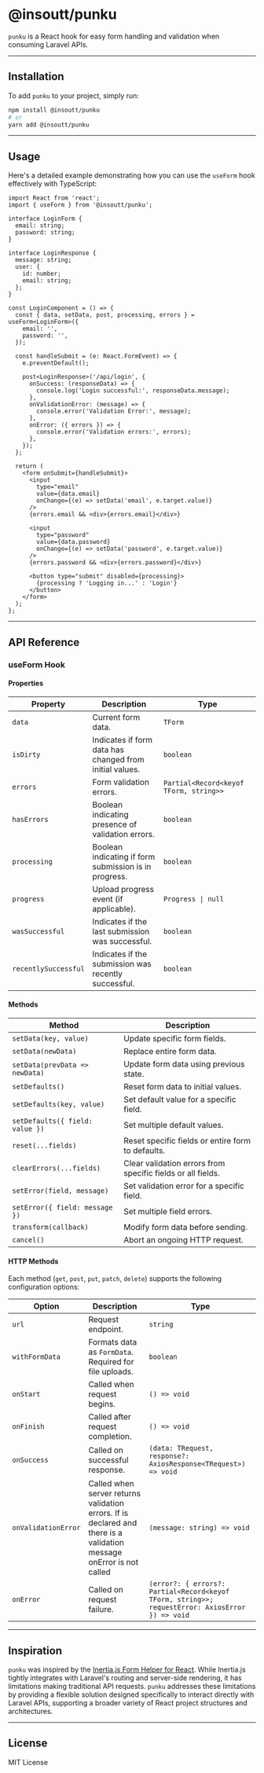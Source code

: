 # @insoutt/punku

`punku` is a React hook for easy form handling and validation when consuming Laravel APIs.

---

## Installation

To add `punku` to your project, simply run:

```bash
npm install @insoutt/punku
# or
yarn add @insoutt/punku
```

---

## Usage

Here's a detailed example demonstrating how you can use the `useForm` hook effectively with TypeScript:

```tsx
import React from 'react';
import { useForm } from '@insoutt/punku';

interface LoginForm {
  email: string;
  password: string;
}

interface LoginResponse {
  message: string;
  user: {
    id: number;
    email: string;
  };
}

const LoginComponent = () => {
  const { data, setData, post, processing, errors } = useForm<LoginForm>({
    email: '',
    password: '',
  });

  const handleSubmit = (e: React.FormEvent) => {
    e.preventDefault();

    post<LoginResponse>('/api/login', {
      onSuccess: (responseData) => {
        console.log('Login successful:', responseData.message);
      },
      onValidationError: (message) => {
        console.error('Validation Error:', message);
      },
      onError: ({ errors }) => {
        console.error('Validation errors:', errors);
      },
    });
  };

  return (
    <form onSubmit={handleSubmit}>
      <input
        type="email"
        value={data.email}
        onChange={(e) => setData('email', e.target.value)}
      />
      {errors.email && <div>{errors.email}</div>}

      <input
        type="password"
        value={data.password}
        onChange={(e) => setData('password', e.target.value)}
      />
      {errors.password && <div>{errors.password}</div>}

      <button type="submit" disabled={processing}>
        {processing ? 'Logging in...' : 'Login'}
      </button>
    </form>
  );
};
```

---

## API Reference

### useForm Hook

#### Properties

| Property             | Description                                             | Type                                   |
| -------------------- | ------------------------------------------------------- | -------------------------------------- |
| `data`               | Current form data.                                      | `TForm`                                |
| `isDirty`            | Indicates if form data has changed from initial values. | `boolean`                              |
| `errors`             | Form validation errors.                                 | `Partial<Record<keyof TForm, string>>` |
| `hasErrors`          | Boolean indicating presence of validation errors.       | `boolean`                              |
| `processing`         | Boolean indicating if form submission is in progress.   | `boolean`                              |
| `progress`           | Upload progress event (if applicable).                  | `Progress \| null`                     |
| `wasSuccessful`      | Indicates if the last submission was successful.        | `boolean`                              |
| `recentlySuccessful` | Indicates if the submission was recently successful.    | `boolean`                              |

#### Methods

| Method                          | Description                                                 |
| ------------------------------- | ----------------------------------------------------------- |
| `setData(key, value)`           | Update specific form fields.                                |
| `setData(newData)`              | Replace entire form data.                                   |
| `setData(prevData => newData)`  | Update form data using previous state.                      |
| `setDefaults()`                 | Reset form data to initial values.                          |
| `setDefaults(key, value)`       | Set default value for a specific field.                     |
| `setDefaults({ field: value })` | Set multiple default values.                                |
| `reset(...fields)`              | Reset specific fields or entire form to defaults.           |
| `clearErrors(...fields)`        | Clear validation errors from specific fields or all fields. |
| `setError(field, message)`      | Set validation error for a specific field.                  |
| `setError({ field: message })`  | Set multiple field errors.                                  |
| `transform(callback)`           | Modify form data before sending.                            |
| `cancel()`                      | Abort an ongoing HTTP request.                              |

#### HTTP Methods

Each method (`get`, `post`, `put`, `patch`, `delete`) supports the following configuration options:

| Option              | Description                                                                                                          | Type                                                                                            |
| ------------------- | -------------------------------------------------------------------------------------------------------------------- | ----------------------------------------------------------------------------------------------- |
| `url`               | Request endpoint.                                                                                                    | `string`                                                                                        |
| `withFormData`      | Formats data as `FormData`. Required for file uploads.                                                               | `boolean`                                                                                       |
| `onStart`           | Called when request begins.                                                                                          | `() => void`                                                                                    |
| `onFinish`          | Called after request completion.                                                                                     | `() => void`                                                                                    |
| `onSuccess`         | Called on successful response.                                                                                       | `(data: TRequest, response?: AxiosResponse<TRequest>) => void`                                  |
| `onValidationError` | Called when server returns validation errors. If is declared and there is a validation message onError is not called | `(message: string) => void`                                                                     |
| `onError`           | Called on request failure.                                                                                           | `(error?: { errors?: Partial<Record<keyof TForm, string>>; requestError: AxiosError }) => void` |

---

## Inspiration

`punku` was inspired by the [Inertia.js Form Helper for React](https://inertiajs.com/forms#react). While Inertia.js tightly integrates with Laravel's routing and server-side rendering, it has limitations making traditional API requests. `punku` addresses these limitations by providing a flexible solution designed specifically to interact directly with Laravel APIs, supporting a broader variety of React project structures and architectures.

---

## License

MIT License
